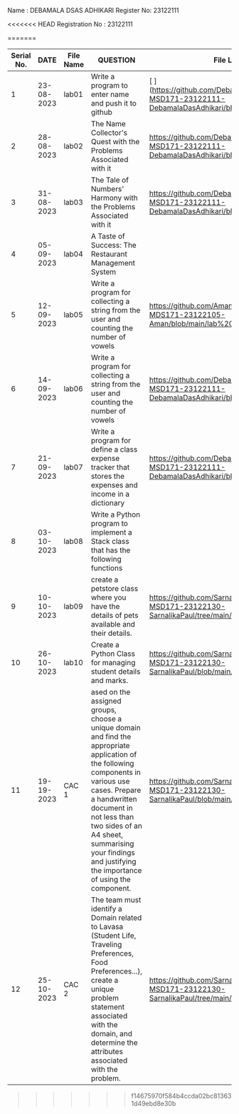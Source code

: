 
Name : DEBAMALA DSAS ADHIKARI
   Register No: 23122111



<<<<<<< HEAD
Registration No : 23122111

=======



|Serial No.|    DATE     |  File Name       |                     QUESTION                         |      File Link            |             
|----------|------------ | -----------------|------------------------------------------------------|---------------------------|
|   1      |  23-08-2023 |      lab01       |  Write a program to enter name and push it to github |[                           ]     (https://github.com/Debamala0609/MScDSB-MSD171-23122111-DebamalaDasAdhikari/blob/main/Lab01.ipynb)|
|   2      |  28-08-2023 |      lab02       |  The Name Collector's Quest with the Problems Associated with it |https://github.com/Debamala0609/MScDSB-MSD171-23122111-DebamalaDasAdhikari/blob/main/Lab02.ipynb               |
|   3      |  31-08-2023 |      lab03       |  The Tale of Numbers' Harmony with the Problems Associated with it | https://github.com/Debamala0609/MScDSB-MSD171-23122111-DebamalaDasAdhikari/blob/main/Lab03.ipynb                  |
|   4      |  05-09-2023 |      lab04       |  A Taste of Success: The Restaurant Management System |                     |
|   5      |  12-09-2023 |      lab05       | Write a program for collecting a string from the user and counting the number of vowels|https://github.com/AmanRana07/MscDSB-MDS171-23122105-Aman/blob/main/lab%2005.py    |
|   6      |  14-09-2023 |      lab06       | Write a program for collecting a string from the user and counting the number of vowels|https://github.com/Debamala0609/MScDSB-MSD171-23122111-DebamalaDasAdhikari/blob/main/Lab03.ipynb|
|   7      |  21-09-2023 |      lab07       | Write a program for define a class expense tracker that stores the expenses and income in a dictionary  |https://github.com/Debamala0609/MScDSB-MSD171-23122111-DebamalaDasAdhikari/blob/main/lab07.ipynb
|   8      |  03-10-2023 |      lab08       | Write a Python program to implement a Stack class that has the following functions |  |
|   9      |  10-10-2023 |      lab09       |create a petstore class where you have the details of pets available and their details. | https://github.com/Sarnalikapaul/MscDSB-MSD171-23122130-SarnalikaPaul/tree/main/LAB/lab_09 |
|   10      |  26-10-2023 |      lab10       |Create a Python Class for managing student details and marks. | https://github.com/Sarnalikapaul/MscDSB-MSD171-23122130-SarnalikaPaul/blob/main/LAB/lab_10.py |
|   11      |  19-19-2023 |      CAC 1      |ased on the assigned groups, choose a unique domain and find the appropriate application of the following components in various use cases. Prepare a handwritten document in not less than two sides of an A4 sheet, summarising your findings and justifying the importance of using the component.| https://github.com/Sarnalikapaul/MscDSB-MSD171-23122130-SarnalikaPaul/blob/main/CAC/cac01.ipynb|
|   12      |  25-10-2023 |      CAC 2       |The team must identify a Domain related to Lavasa (Student Life, Traveling Preferences, Food Preferences...), create a unique problem statement associated with the domain, and determine the attributes associated with  the problem. | https://github.com/Sarnalikapaul/MscDSB-MSD171-23122130-SarnalikaPaul/tree/main/CAC/cac02|



 
>>>>>>> f14675970f584b4ccda02bc813631d49ebd8e30b
